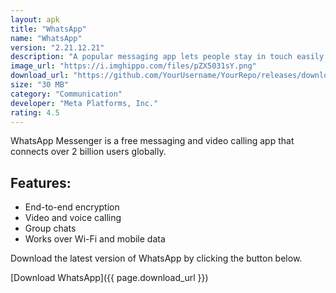 ```yaml
---
layout: apk
title: "WhatsApp"
name: "WhatsApp"
version: "2.21.12.21"
description: "A popular messaging app lets people stay in touch easily and for free."
image_url: "https://i.imghippo.com/files/pZX5031sY.png"
download_url: "https://github.com/YourUsername/YourRepo/releases/download/v1.0/whatsapp.apk](https://github.com/Hike-projects/apk-station/releases/download/WhatsApp/WhatsApp.apk"
size: "30 MB"
category: "Communication"
developer: "Meta Platforms, Inc."
rating: 4.5
---
```


WhatsApp Messenger is a free messaging and video calling app that connects over 2 billion users globally.

## Features:
- End-to-end encryption
- Video and voice calling
- Group chats
- Works over Wi-Fi and mobile data

Download the latest version of WhatsApp by clicking the button below.

[Download WhatsApp]({{ page.download_url }})
